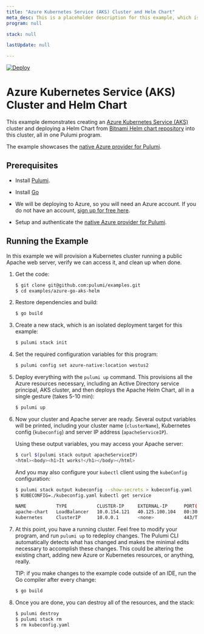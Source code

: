 ```yaml
---
title: "Azure Kubernetes Service (AKS) Cluster and Helm Chart"
meta_desc: This is a placeholder description for this example, which is an interesting example of how to do something with Pulumi.
program: null

stack: null

lastUpdate: null

---
```


[![Deploy](https://get.pulumi.com/new/button.svg)](https://app.pulumi.com/new?template=https://github.com/pulumi/examples/blob/master/azure-go-aks-helm/README.md)

# Azure Kubernetes Service (AKS) Cluster and Helm Chart

This example demonstrates creating an [Azure Kubernetes Service (AKS)](https://docs.microsoft.com/en-us/azure/aks/)
cluster and deploying a Helm Chart from [Bitnami Helm chart repository](https://github.com/bitnami/charts)
into this cluster, all in one Pulumi program.

The example showcases the [native Azure provider for Pulumi](https://www.pulumi.com/docs/intro/cloud-providers/azure/).


## Prerequisites

- Install [Pulumi](https://www.pulumi.com/docs/get-started/install/).

- Install [Go](https://golang.org)

- We will be deploying to Azure, so you will need an Azure account. If
  you do not have an account, [sign up for free here](https://azure.microsoft.com/en-us/free/).

- Setup and authenticate the [native Azure provider for Pulumi](https://www.pulumi.com/docs/intro/cloud-providers/azure/setup/).


## Running the Example

In this example we will provision a Kubernetes cluster running a
public Apache web server, verify we can access it, and clean up when
done.

1.  Get the code:

    ```bash
    $ git clone git@github.com:pulumi/examples.git
    $ cd examples/azure-go-aks-helm
    ```

2.  Restore dependencies and build:

    ```bash
    $ go build
    ```

3.  Create a new stack, which is an isolated deployment target for this example:

    ```bash
    $ pulumi stack init
    ```

4.  Set the required configuration variables for this program:

    ```bash
    $ pulumi config set azure-native:location westus2
    ```

5.  Deploy everything with the `pulumi up` command. This provisions
    all the Azure resources necessary, including an Active Directory
    service principal, AKS cluster, and then deploys the Apache Helm
    Chart, all in a single gesture (takes 5-10 min):

    ```bash
    $ pulumi up
    ```

6.  Now your cluster and Apache server are ready. Several output
    variables will be printed, including your cluster name
    (`clusterName`), Kubernetes config (`kubeconfig`) and server IP
    address (`apacheServiceIP`).

    Using these output variables, you may access your Apache server:

    ```bash
    $ curl $(pulumi stack output apacheServiceIP)
    <html><body><h1>It works!</h1></body></html>
    ```

    And you may also configure your `kubectl` client using the
    `kubeConfig` configuration:

    ```bash
    $ pulumi stack output kubeconfig --show-secrets > kubeconfig.yaml
    $ KUBECONFIG=./kubeconfig.yaml kubectl get service

    NAME           TYPE           CLUSTER-IP     EXTERNAL-IP      PORT(S)                      AGE
    apache-chart   LoadBalancer   10.0.154.121   40.125.100.104   80:30472/TCP,443:30364/TCP   8m
    kubernetes     ClusterIP      10.0.0.1       <none>           443/TCP                      8m
    ```

7.  At this point, you have a running cluster. Feel free to modify
    your program, and run `pulumi up` to redeploy changes. The Pulumi
    CLI automatically detects what has changed and makes the minimal
    edits necessary to accomplish these changes. This could be
    altering the existing chart, adding new Azure or Kubernetes
    resources, or anything, really.

    TIP: if you make changes to the example code outside of an IDE,
    run the Go compiler after every change:

    ```bash
    $ go build
    ```

8.  Once you are done, you can destroy all of the resources, and the
    stack:

    ```bash
    $ pulumi destroy
    $ pulumi stack rm
    $ rm kubeconfig.yaml
    ```

